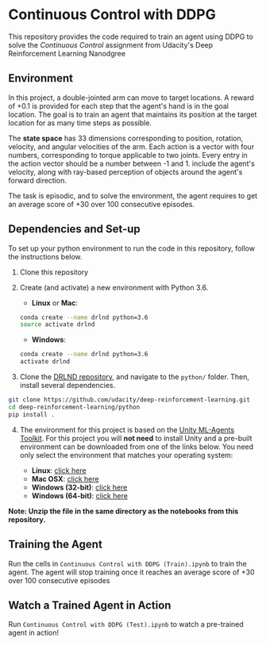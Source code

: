 # Continuous Control with DDPG

This repository provides the code required to train an agent using DDPG to solve the _Continuous Control_ assignment from Udacity's Deep Reinforcement Learning Nanodgree

## Environment

In this project, a double-jointed arm can move to target locations. A reward of +0.1 is provided for each step that the agent's hand is in the goal location. The goal is to train an agent that maintains its position at the target location for as many time steps as possible. 

The __state space__ has 33 dimensions corresponding to position, rotation, velocity, and angular velocities of the arm. Each action is a vector with four numbers, corresponding to torque applicable to two joints. Every entry in the action vector should be a number between -1 and 1. include the agent's velocity, along with ray-based perception of objects around the agent's forward direction. 

The task is episodic, and to solve the environment, the agent requires to get an average score of +30 over 100 consecutive episodes.

## Dependencies and Set-up

To set up your python environment to run the code in this repository, follow the instructions below.

1. Clone this repository

2. Create (and activate) a new environment with Python 3.6.

	- __Linux__ or __Mac__: 
	```bash
	conda create --name drlnd python=3.6
	source activate drlnd
	```
	- __Windows__: 
	```bash
	conda create --name drlnd python=3.6 
	activate drlnd
	```
  
 3. Clone the [DRLND repository](https://github.com/udacity/deep-reinforcement-learning), and navigate to the `python/` folder.  Then, install several dependencies.
```bash
git clone https://github.com/udacity/deep-reinforcement-learning.git
cd deep-reinforcement-learning/python
pip install .
```

 4. The environment for this project is based on the [Unity ML-Agents Toolkit](https://github.com/Unity-Technologies/ml-agents). For this project you will __not need__ to install Unity and a pre-built environment can be downloaded from one of the links below. You need only select the environment that matches your operating system:

	- __Linux__: [click here](https://s3-us-west-1.amazonaws.com/udacity-drlnd/P2/Reacher/one_agent/Reacher_Linux.zip)
	- __Mac OSX__: [click here](https://s3-us-west-1.amazonaws.com/udacity-drlnd/P2/Reacher/Reacher.app.zip)
	- __Windows (32-bit)__: [click here](https://s3-us-west-1.amazonaws.com/udacity-drlnd/P2/Reacher/Reacher_Windows_x86.zip)
	- __Windows (64-bit)__: [click here](https://s3-us-west-1.amazonaws.com/udacity-drlnd/P2/Reacher/Reacher_Windows_x86_64.zip)

__Note: Unzip the file in the same directory as the notebooks from this repository.__


## Training the Agent

Run the cells in `Continuous Control with DDPG (Train).ipynb` to train the agent. The agent will stop training once it reaches an average score of +30 over 100 consecutive episodes

## Watch a Trained Agent in Action

Run `Continuous Control with DDPG (Test).ipynb` to watch a pre-trained agent in action!



